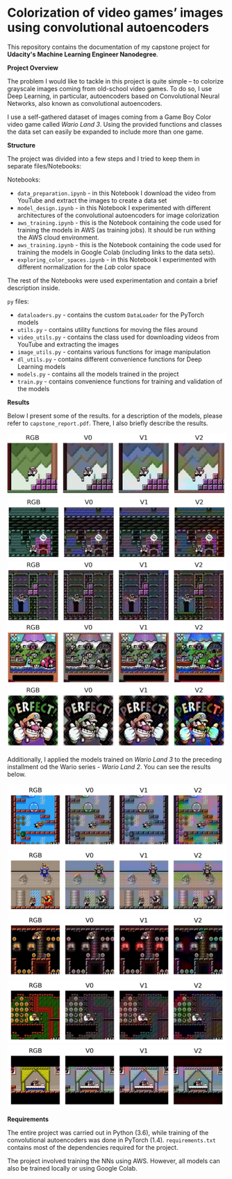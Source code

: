 # Colorization of video games’ images using convolutional autoencoders

This repository contains the documentation of my capstone project for **Udacity's Machine Learning Engineer Nanodegree**.

**Project Overview**

The problem I would like to tackle in this project is quite simple – to colorize grayscale images coming from old-school video games. To do so, I use Deep Learning, in particular, autoencoders based on Convolutional Neural Networks, also known as convolutional autoencoders. 

I use a self-gathered dataset of images coming from a Game Boy Color video game called *Wario Land 3*. Using the provided functions and classes the data set can easily be expanded to include more than one game.

**Structure**

The project was divided into a few steps and I tried to keep them in separate files/Notebooks:

Notebooks:
* `data_preparation.ipynb` - in this Notebook I download the video from YouTube and extract the images to create a data set
* `model_design.ipynb` - in this Notebook I experimented with different architectures of the convolutional autoencoders for image colorization
* `aws_training.ipynb` - this is the Notebook containing the code used for training the models in AWS (as training jobs). It should be run withing the AWS cloud environment.
* `aws_training.ipynb` - this is the Notebook containing the code used for training the models in Google Colab (including links to the data sets).
* `exploring_color_spaces.ipynb` - in this Notebook I experimented with different normalization for the *Lab* color space 

The rest of the Notebooks were used experimentation and contain a brief description inside.

`py` files:
* `dataloaders.py` - contains the custom `DataLoader` for the PyTorch models
* `utils.py` - contains utility functions for moving the files around
* `video_utils.py` - contains the class used for downloading videos from YouTube and extracting the images
* `image_utils.py` - contains various functions for image manipulation
* `dl_utils.py` - contains different convenience functions for Deep Learning models
* `models.py` - contains all the models trained in the project
* `train.py` - contains convenience functions for training and validation of the models

**Results**

Below I present some of the results. for a description of the models, please refer to `capstone_report.pdf`. There, I also briefly describe the results.

![img1](img/results/img1.png)
![img2](img/results/img2.png)
![img3](img/results/img3.png)
![img4](img/results/img4.png)
![img5](img/results/img5.png)

Additionally, I applied the models trained on *Wario Land 3* to the preceding installment od the Wario series - *Wario Land 2*. You can see the results below.

![img6](img/wario_land_2/wario_land_2_img_6.jpg)
![img7](img/wario_land_2/wario_land_2_img_72.jpg)
![img8](img/wario_land_2/wario_land_2_img_75.jpg)
![img9](img/wario_land_2/wario_land_2_img_84.jpg)
![img10](img/wario_land_2/wario_land_2_img_145.jpg)

**Requirements**

The entire project was carried out in Python (3.6), while training of the convolutional autoencoders was done in PyTorch (1.4). `requirements.txt` contains most of the dependencies required for the project.

The project involved training the NNs using AWS. However, all models can also be trained locally or using Google Colab.

